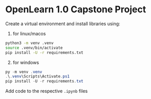 # OpenLearn 1.0 Capstone Project
Create a virtual environment and install libraries using:
1. for linux/macos
```bash
python3 -m venv .venv
source .venv/bin/activate 
pip install -U -r requirements.txt
```
2. for windows
```powershell
py -m venv .venv
.\.venv\Scripts\Activate.ps1
pip install -U -r requirements.txt
```
Add code to the respective `.ipynb` files